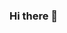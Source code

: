 ### Hi there 👋

<!--
**nonstriater/nonstriater** is a ✨ _special_ ✨ repository because its `README.md` (this file) appears on your GitHub profile.

Here are some ideas to get you started:

- 🔭 I’m currently working on DiDi
- 🌱 I’m currently learning Golang
- 📫 How to reach me: https://weibo.com/ranwj/
-->
